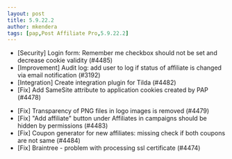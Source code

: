 ```yaml
---
layout: post
title: 5.9.22.2
author: mkendera
tags: [pap,Post Affiliate Pro,5.9.22.2]
---
```


- [Security] Login form: Remember me checkbox should not be set and decrease cookie validity (#4485)
- [Improvement] Audit log: add user to log if status of affiliate is changed via email notification (#3192)
- [Integration] Create integration plugin for Tilda (#4482)
- [Fix] Add SameSite attribute to application cookies created by PAP (#4478)

<!--more-->

- [Fix] Transparency of PNG files in logo images is removed (#4479)
- [Fix] "Add affiliate" button under Affiliates in campaigns should be hidden by permissions (#4483)
- [Fix] Coupon generator for new affiliates: missing check if both coupons are not same (#4484)
- [Fix] Braintree - problem with processing ssl certificate (#4474)
